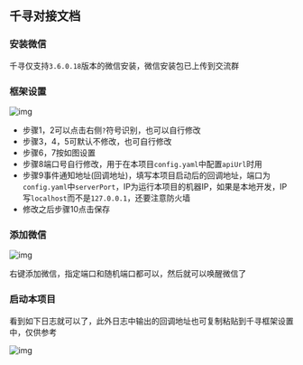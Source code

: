 ## 千寻对接文档

### 安装微信

千寻仅支持`3.6.0.18`版本的微信安装，微信安装包已上传到交流群

### 框架设置

![img](https://github.com/yqchilde/wxbot/blob/hook/docs/qianxun_doc1.jpg)

* 步骤1，2可以点击右侧`?`符号识别，也可以自行修改
* 步骤3，4，5可默认不修改，也可自行修改
* 步骤6，7按如图设置
* 步骤8端口号自行修改，用于在本项目`config.yaml`中配置`apiUrl`时用
* 步骤9事件通知地址(回调地址)，填写本项目启动后的回调地址，端口为`config.yaml`中`serverPort`，IP为运行本项目的机器IP，如果是本地开发，IP写`localhost`而不是`127.0.0.1`，还要注意防火墙
* 修改之后步骤10点击保存

### 添加微信

![img](https://github.com/yqchilde/wxbot/blob/hook/docs/qianxun_doc2.jpg)

右键添加微信，指定端口和随机端口都可以，然后就可以唤醒微信了

### 启动本项目

看到如下日志就可以了，此外日志中输出的回调地址也可复制粘贴到千寻框架设置中，仅供参考

![img](https://github.com/yqchilde/wxbot/blob/hook/docs/qianxun_doc3.jpg)
